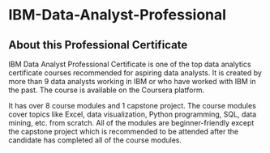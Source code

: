 # IBM-Data-Analyst-Professional
## About this Professional Certificate
IBM Data Analyst Professional Certificate is one of the top data analytics 
certificate courses recommended for aspiring data analysts. It is created by more than 9 data analysts working in 
IBM or who have worked with IBM in the past. 
The course is available on the Coursera platform.

It has over 8 course modules and 1 capstone project. The course modules cover topics like Excel, 
data visualization, Python programming, SQL, data mining, etc. from scratch. All of the modules 
are beginner-friendly except the capstone project which is recommended to be attended after the 
candidate has completed all of the course modules.
